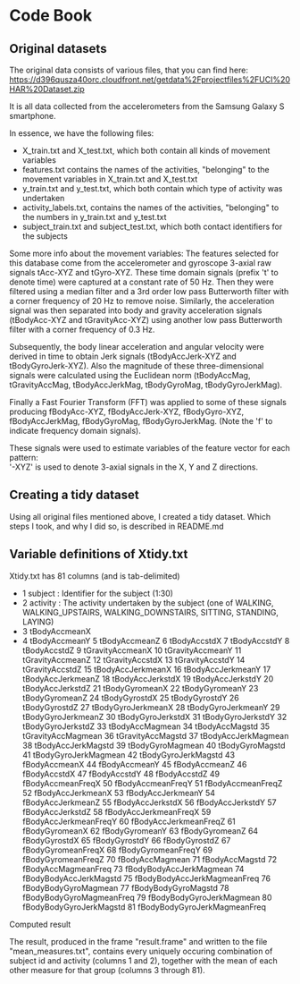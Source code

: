 # Code Book

## Original datasets

The original data consists of various files, that you can find here: https://d396qusza40orc.cloudfront.net/getdata%2Fprojectfiles%2FUCI%20HAR%20Dataset.zip

It is all data collected from the accelerometers from the Samsung Galaxy S smartphone.

In essence, we have the following files:
- X_train.txt and X_test.txt, which both contain all kinds of movement variables
- features.txt contains the names of the activities, "belonging" to the movement variables in X_train.txt and X_test.txt
- y_train.txt and y_test.txt, which both contain which type of activity was undertaken
- activity_labels.txt, contains the names of the activities, "belonging" to the numbers in y_train.txt and y_test.txt
- subject_train.txt and subject_test.txt, which both contact identifiers for the subjects 

Some more info about the movement variables:
The features selected for this database come from the accelerometer and gyroscope 3-axial raw signals tAcc-XYZ and tGyro-XYZ. These time domain signals (prefix 't' to denote time) were captured at a constant rate of 50 Hz. Then they were filtered using a median filter and a 3rd order low pass Butterworth filter with a corner frequency of 20 Hz to remove noise. Similarly, the acceleration signal was then separated into body and gravity acceleration signals (tBodyAcc-XYZ and tGravityAcc-XYZ) using another low pass Butterworth filter with a corner frequency of 0.3 Hz. 

Subsequently, the body linear acceleration and angular velocity were derived in time to obtain Jerk signals (tBodyAccJerk-XYZ and tBodyGyroJerk-XYZ). Also the magnitude of these three-dimensional signals were calculated using the Euclidean norm (tBodyAccMag, tGravityAccMag, tBodyAccJerkMag, tBodyGyroMag, tBodyGyroJerkMag). 

Finally a Fast Fourier Transform (FFT) was applied to some of these signals producing fBodyAcc-XYZ, fBodyAccJerk-XYZ, fBodyGyro-XYZ, fBodyAccJerkMag, fBodyGyroMag, fBodyGyroJerkMag. (Note the 'f' to indicate frequency domain signals). 

These signals were used to estimate variables of the feature vector for each pattern:  
'-XYZ' is used to denote 3-axial signals in the X, Y and Z directions.

## Creating a tidy dataset

Using all original files mentioned above, I created a tidy dataset. Which steps I took, and why I did so, is described in README.md

## Variable definitions of Xtidy.txt

Xtidy.txt has 81 columns (and is tab-delimited)

- 1 subject : Identifier for the subject (1:30)
- 2 activity : The activity undertaken by the subject (one of WALKING, WALKING_UPSTAIRS, WALKING_DOWNSTAIRS, SITTING, STANDING, LAYING)
- 3 tBodyAccmeanX
- 4 tBodyAccmeanY
5 tBodyAccmeanZ
6 tBodyAccstdX
7 tBodyAccstdY
8 tBodyAccstdZ
9 tGravityAccmeanX
10 tGravityAccmeanY
11 tGravityAccmeanZ
12 tGravityAccstdX
13 tGravityAccstdY
14 tGravityAccstdZ
15 tBodyAccJerkmeanX
16 tBodyAccJerkmeanY
17 tBodyAccJerkmeanZ
18 tBodyAccJerkstdX
19 tBodyAccJerkstdY
20 tBodyAccJerkstdZ
21 tBodyGyromeanX
22 tBodyGyromeanY
23 tBodyGyromeanZ
24 tBodyGyrostdX
25 tBodyGyrostdY
26 tBodyGyrostdZ
27 tBodyGyroJerkmeanX
28 tBodyGyroJerkmeanY
29 tBodyGyroJerkmeanZ
30 tBodyGyroJerkstdX
31 tBodyGyroJerkstdY
32 tBodyGyroJerkstdZ
33 tBodyAccMagmean
34 tBodyAccMagstd
35 tGravityAccMagmean
36 tGravityAccMagstd
37 tBodyAccJerkMagmean
38 tBodyAccJerkMagstd
39 tBodyGyroMagmean
40 tBodyGyroMagstd
41 tBodyGyroJerkMagmean
42 tBodyGyroJerkMagstd
43 fBodyAccmeanX
44 fBodyAccmeanY
45 fBodyAccmeanZ
46 fBodyAccstdX
47 fBodyAccstdY
48 fBodyAccstdZ
49 fBodyAccmeanFreqX
50 fBodyAccmeanFreqY
51 fBodyAccmeanFreqZ
52 fBodyAccJerkmeanX
53 fBodyAccJerkmeanY
54 fBodyAccJerkmeanZ
55 fBodyAccJerkstdX
56 fBodyAccJerkstdY
57 fBodyAccJerkstdZ
58 fBodyAccJerkmeanFreqX
59 fBodyAccJerkmeanFreqY
60 fBodyAccJerkmeanFreqZ
61 fBodyGyromeanX
62 fBodyGyromeanY
63 fBodyGyromeanZ
64 fBodyGyrostdX
65 fBodyGyrostdY
66 fBodyGyrostdZ
67 fBodyGyromeanFreqX
68 fBodyGyromeanFreqY
69 fBodyGyromeanFreqZ
70 fBodyAccMagmean
71 fBodyAccMagstd
72 fBodyAccMagmeanFreq
73 fBodyBodyAccJerkMagmean
74 fBodyBodyAccJerkMagstd
75 fBodyBodyAccJerkMagmeanFreq
76 fBodyBodyGyroMagmean
77 fBodyBodyGyroMagstd
78 fBodyBodyGyroMagmeanFreq
79 fBodyBodyGyroJerkMagmean
80 fBodyBodyGyroJerkMagstd
81 fBodyBodyGyroJerkMagmeanFreq

Computed result

The result, produced in the frame "result.frame" and written to the file "mean_measures.txt", contains every uniquely occuring combination of subject id and activity (columns 1 and 2), together with the mean of each other measure for that group (columns 3 through 81).
